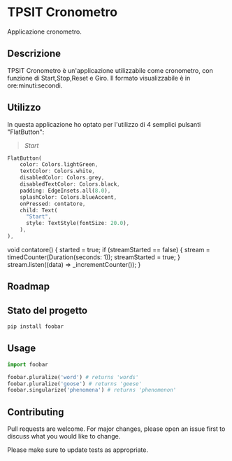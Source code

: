 # TPSIT Cronometro

Applicazione cronometro.

## Descrizione

TPSIT Cronometro è un'applicazione utilizzabile come cronometro, con funzione di Start,Stop,Reset e Giro.
Il formato visualizzabile è in ore:minuti:secondi.

## Utilizzo

In questa applicazione ho optato per l'utilizzo di 4 semplici pulsanti "FlatButton":
>*Start*

```dart
FlatButton(
    color: Colors.lightGreen,
    textColor: Colors.white,
    disabledColor: Colors.grey,
    disabledTextColor: Colors.black,
    padding: EdgeInsets.all(8.0),
    splashColor: Colors.blueAccent,
    onPressed: contatore,
    child: Text(
      "Start",
      style: TextStyle(fontSize: 20.0),
    ),
),
```
void contatore() {
    started = true;
    if (streamStarted == false) {
      stream = timedCounter(Duration(seconds: 1));
      streamStarted = true;
    }
    stream.listen((data) => _incrementCounter());
}


## Roadmap

## Stato del progetto


```bash
pip install foobar
```

## Usage

```python
import foobar

foobar.pluralize('word') # returns 'words'
foobar.pluralize('goose') # returns 'geese'
foobar.singularize('phenomena') # returns 'phenomenon'
```

## Contributing
Pull requests are welcome. For major changes, please open an issue first to discuss what you would like to change.

Please make sure to update tests as appropriate.